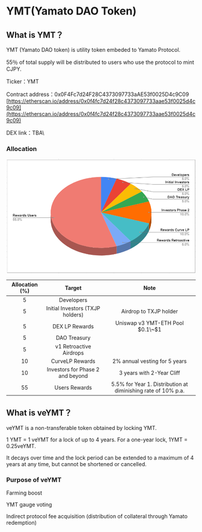 # YMT(Yamato DAO Token)

## What is YMT？

YMT (Yamato DAO token) is utility token embeded to Yamato Protocol.

55％ of total supply will be distributed to users who use the protocol to mint CJPY.



Ticker：YMT

Contract address：0x0F4Fc7d24F28C4373097733aAE53f0025D4c9C09\
[https://etherscan.io/address/0x0f4fc7d24f28c4373097733aae53f0025d4c9c09](https://etherscan.io/address/0x0f4fc7d24f28c4373097733aae53f0025d4c9c09)

DEX link：TBA\


### Allocation

![](<../.gitbook/assets/image (1).png>)



| Allocation (%) |              Target              |                              Note                             |
| :------------: | :------------------------------: | :-----------------------------------------------------------: |
|        5       |            Developers            |                                                               |
|        5       | Initial Investors (TXJP holders) |                     Airdrop to TXJP holder                    |
|        5       |          DEX LP Rewards          |                Uniswap v3 YMT-ETH Pool $0.1\~$1               |
|        5       |           DAO Treasury           |                                                               |
|        5       |      v1 Retroactive Airdrops     |                                                               |
|       10       |          CurveLP Rewards         |                 2% annual vesting for 5 years                 |
|       10       | Investors for Phase 2 and beyond |                   3 years with 2-Year Cliff                   |
|       55       |           Users Rewards          | 5.5% for Year 1. Distribution at diminishing rate of 10% p.a. |

## What is veYMT？

veYMT is a non-transferable token obtained by locking YMT.&#x20;

1 YMT = 1 veYMT for a lock of up to 4 years. For a one-year lock, 1YMT = 0.25veYMT.&#x20;

It decays over time and the lock period can be extended to a maximum of 4 years at any time, but cannot be shortened or cancelled.

### Purpose of veYMT

Farming boost

YMT gauge voting

Indirect protocol fee acquisition (distribution of collateral through Yamato redemption)

